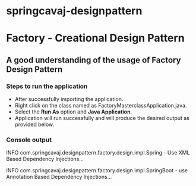 # springcavaj-designpattern

# Factory - Creational Design Pattern

## A good understanding of the usage of Factory Design Pattern

### Steps to run the application
* After successfully importing the application.
* Right click on the class named as FactoryMasterclassApplication.java.
* Select the <strong>Run As</strong> option and <strong>Java Application</strong>.
* Application will run successfully and will produce the desired output as provided below.

### Console output
INFO com.springcavaj.designpattern.factory.design.impl.Spring - Use XML Based Dependency Injections...

INFO com.springcavaj.designpattern.factory.design.impl.SpringBoot - use Annotation Based Dependency Injections...

